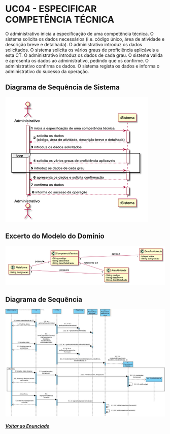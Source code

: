 # UC04 - ESPECIFICAR COMPETÊNCIA TÉCNICA

O administrativo inicia a especificação de uma competência técnica. O sistema solicita os dados necessários (i.e. código único, área de atividade e descrição breve e detalhada). O administrativo introduz os dados solicitados. O sistema solicita os vários graus de proficiência aplicáveis a esta CT. O administrativo introduz os dados de cada grau. O sistema valida e apresenta os dados ao administrativo, pedindo que os confirme. O administrativo confirma os dados. O sistema regista os dados e informa o administrativo do sucesso da operação.

## Diagrama de Sequência de Sistema

![UC04_1](UC04_1.png)

## Excerto do Modelo do Domínio

![UC04_2](UC04_2.png)

## Diagrama de Sequência

![UC04_3](UC04_3.png)

##### [Voltar ao Enunciado](Enunciado.md)
